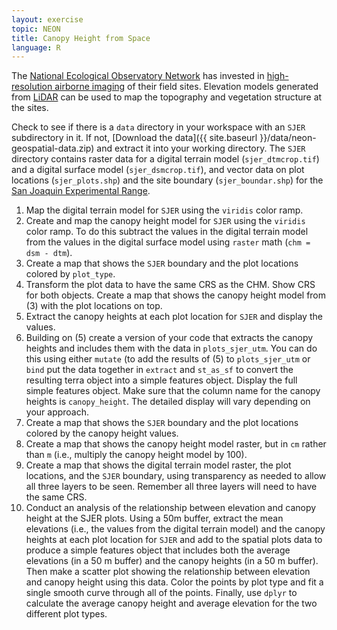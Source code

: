 ```yaml
---
layout: exercise
topic: NEON
title: Canopy Height from Space
language: R
---
```


The [National Ecological Observatory Network](http://www.neonscience.org) has invested in [high-resolution airborne imaging](https://www.neonscience.org/data-collection/airborne-remote-sensing) of their field sites.
Elevation models generated from [LiDAR](https://www.neonscience.org/resources/learning-hub/tutorials/lidar-basics) can be used to map the topography and vegetation structure at the sites.

Check to see if there is a `data` directory in your workspace with an `SJER` subdirectory in it.
If not, [Download the data]({{ site.baseurl }}/data/neon-geospatial-data.zip) and extract it into your working directory.
The `SJER` directory contains raster data for a digital terrain model (`sjer_dtmcrop.tif`) and a digital surface model (`sjer_dsmcrop.tif`), and vector data on plot locations (`sjer_plots.shp`) and the site boundary (`sjer_boundar.shp`) for the [San Joaquin Experimental Range](http://www.fs.fed.us/psw/ef/san_joaquin/).

1. Map the digital terrain model for `SJER` using the `viridis` color ramp.
2. Create and map the canopy height model for `SJER` using the `viridis` color ramp. To do this subtract the values in the digital terrain model from the values in the digital surface model using `raster` math (`chm = dsm - dtm`).
3. Create a map that shows the `SJER` boundary and the plot locations colored by `plot_type`.
4. Transform the plot data to have the same CRS as the CHM. Show CRS for both objects. Create a map that shows the canopy height model from (3) with the plot locations on top.
5. Extract the canopy heights at each plot location for `SJER` and display the values.
6. Building on (5) create a version of your code that extracts the canopy heights and includes them with the data in `plots_sjer_utm`. You can do this using either `mutate` (to add the results of (5) to `plots_sjer_utm` or `bind` put the data together in `extract` and `st_as_sf` to convert the resulting terra object into a simple features object. Display the full simple features object. Make sure that the column name for the canopy heights is `canopy_height`. The detailed display will vary depending on your approach.
7. Create a map that shows the `SJER` boundary and the plot locations colored by the canopy height values.
8. Create a map that shows the canopy height model raster, but in `cm` rather than `m` (i.e., multiply the canopy height model by 100).
9. Create a map that shows the digital terrain model raster, the plot locations, and the `SJER` boundary, using transparency as needed to allow all three layers to be seen. Remember all three layers will need to have the same CRS.
10. Conduct an analysis of the relationship between elevation and canopy height at the SJER plots. Using a 50m buffer, extract the mean elevations (i.e., the values from the digital terrain model) and the canopy heights at each plot location for `SJER` and add to the spatial plots data to produce a simple features object that includes both the average elevations (in a 50 m buffer) and the canopy heights (in a 50 m buffer). Then make a scatter plot showing the relationship between elevation and canopy height using this data.
Color the points by plot type and fit a single smooth curve through all of the points. Finally, use `dplyr` to calculate the average canopy height and average elevation for the two different plot types.
